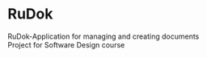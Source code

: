 # RuDok
RuDok-Application for managing and creating documents
<br/>Project for Software Design course
